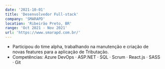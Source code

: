 ```yaml
---
date: '2021-10-01'
title: 'Desenvolvedor Full-stack'
company: 'SMARAPD'
location: 'Ribeirão Preto, BR'
range: 'Oct 2021 - Nov 2021'
url: 'https://www.smarapd.com.br/'
---
```


- Participou do time alpha, trabalhando na manutenção e criação de novas features para a aplicação de Tributação.
- Competências: Azure DevOps · ASP.NET · SQL · Scrum · React.js · SASS · Git
